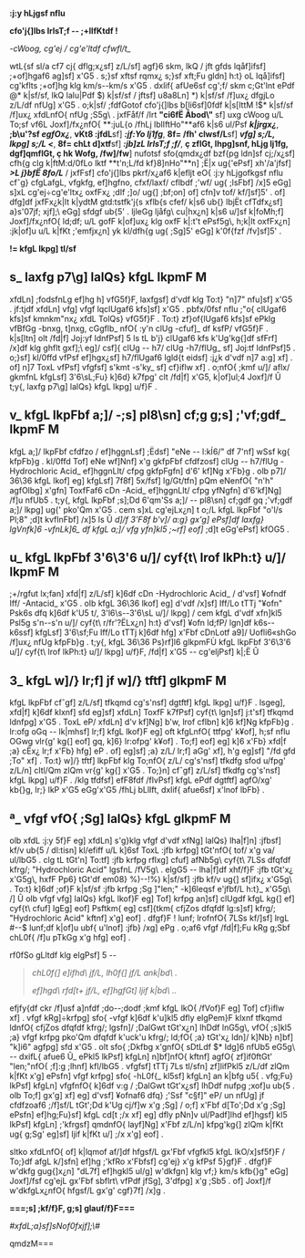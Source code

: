 **:j:y hLjgsf nflu**

**cfo\'j{\]lbs lrlsT;f -- ;+lIfKtdf !**

*-cWoog, cg\'ej / cg\'e\'ltdf cfwfl/t\_*

wtL{sf sl/a cf7 cj{ dflg;x¿sf\] z/L/sf\] agf}6 skm, lkQ / jft gfds
lqåf\]ifsf\] ;+of\]hgaf6 ag\]sf\] x\'G5 . s;}sf xftsf rqmx¿ s;}sf xft;Fu
gldn\] h:t} oL lqå\]ifsf\] cg\'kflts ;+of\]hg klg km/s--km/s x\'G5 .
dxlif{ afUe6sf cg\';f/ skm c;Gt\'lnt ePdf @\* k\|sf/sf, lkQ lalu\|Pdf
\$) k\|sf/sf / jftsf\] u8a8Ln\] \*) k\|sf/sf /f\]ux¿ dfgjLo z/L/df
nfUg\] x\'G5 . o;k\|sf/ ;fdfGotof cfo\'j{\]lbs b\[li6sf\]0fdf k\|s\[lttM
!\$\* k\|sf/sf /f\]ux¿ xfdLnfO{ nfUg ;S5g\\ . jxfFåf/f /lrt **"ci6fË
Åbod\\"** sf\] uxg cWoog u/L To;sf vf6L Joxf\]/fx¿nfO{ **:juL{o /fhLj
lblIftHo\"**af6 k\|s6 ul/Psf ***k\|jrgx¿***, **;b\\u\'?sf *egfOx¿***,
**vKt8 :jfdL**sf\] ***:jf:Yo lj1fg***, **8f= /fh\' clwsf/L**sf\]
***vfg\] s;/L, lkpg\] s;/L \<***, **8f= chLt d\]xtf**sf\] ***:jb\]zL
lrlsT;f ;f/***, **ç zflGt, lhpg\]snf, hLjg lj1fg, dgf\]qmflGt, ç hk
Wofg, /fw\]/fw**\] nufotsf sfo{qmdx¿df bzf{pg ldn\]sf cj;/x¿sf\] cfh{g
clg k\|ftM:d/0fLo lktf **t\'n;L/fd kf}8\]nHo\"**n\] ;Ë\|x ug{\'ePsf\]
xh\'/a\'jfsf\] ***\>L j}bfË 8fo/L*** / jxfFsf\] cfo\'j{\]lbs pkrf/x¿af6
k\|efljt eO{ :j:y hLjgofkgsf nflu cfˆg} cfgLafgL, vfgkfg, ef\]hgfno,
cfxf/laxf/ cflbdf ;\'wf/ ug{ ;lsFbf\] /x\]5 eGg\] s\]xL
cg\'ej÷cg\'e\'ltx¿ oxfFx¿ ;dIf ;\]o/ ug{\] ;bf;on\] of\] cfn\]v tof/
kf/\]sf\]5\' . of\] dfg\]df jxfFx¿k\|lt k\|ydtM gtd:tstfk\'j{s xflb{s
cfef/ k\|s6 ub{} lbjËt cfTdfx¿sf\] a}s\'07jf; xjf\];\\ eGg\] sfdgf
ub{5\' . ljleGg ljåfg\\ cu\|hx¿n\] k\|s6 u/\]sf k\|foMh;f\]
Joxf\]/fx¿nfO{ ld;df; u/L gofF k\|of\]ux¿ klg oxfF k\|:t\'t ePsf5g\\,
h;k\|lt oxfFx¿n\] :jk\|of\]u u/L k\|fKt ;\'emfjx¿n\] yk kl/dfh{g ug{
;Sg\]5\' eGg\] k\'0f{fzf /fv\]sf\]5\' .

**!= kfgL lkpg\] tl/sf**

## s\_ laxfg p7\\g\] lalQs} kfgL lkpmF M

xfdLn\] ;fodsfnLg ef\]hg h\] vfG5f}F, laxfgsf\] d\'vdf klg To:t} "n\]7"
nfu\]sf\] x\'G5 . jf:tjdf xfdLn\] vfg\] vfgf lqclUgaf6 kfs\]sf\] x\'G5 .
pbfx/0fsf nflu ;\"o{ clUgaf6 kfs\]sf kmnkm\"nx¿ xfdL TolQs} vfG5f}F .
To:t} zf}of{lUgaf6 kfs\]sf ePklg vfBfGg -bnxg, t\]nxg, cGgflb\_ nfO{
:y\'n clUg -cfuf\]\_ df ksfP/ vfG5f}F . k\|s\[ltn\] olt /fd\|f\] Joj:yf
ldnfPsf\] 5 ls tL b\'j} clUgaf6 kfs k\'Ug\'kg{\]df sfFrf\] /x\]df klg
ghflt gxf\];\\ eg\]/ csf\]{ clUg -- h7/ clUg -h7/flUg\_ sf\] Joj:tf
ldnfPsf\]5 . o;}sf\] kl/0ffd vfPsf ef\]hgx¿sf\] h7/flUgaf6 lgld{t
eidsf\] :j¿k d\'vdf n\]7 a:g\] xf\] . of\] n\]7 ToxL vfPsf\] vfgfsf\]
s\'kmt -s\'ky\_ sf\] cf}iflw xf\] . o;nfO{ ;kmf u/\]/ aflx/ gkmfnL
kfgLsf\] 3\'6\\sL;Fu} k\]6d} k7fpg\' clt /fd\|f\] x\'G5, k\|of\]ul;4
Joxf\]/f Û t;y{, laxfg p7\\g\] lalQs} kfgL lkpg\] u/f}F .

## v\_ kfgL lkpFbf a;\]/ -;s\] pl8\\sn\] cf;g g;s\] ;\'vf;gdf\_ lkpmF M 

kfgL a;\]/ lkpFbf cfdfzo / ef\]hggnLsf\] ;Ëdsf\] "eNe -- l:kÍ6/" df
7\'nf\] wSsf kg{ kfpFb}g . kl/0ffd Tof\] eNe wf\]Nnf\] x\'g gkfpFbf
cfdfzosf\] clUg -- h7/flUg -Hydrochloric Acid\_ ef\]hggnLlt/ cfpg
gkfpFgfn\] d\'6\' kf\]Ng x\'Fb}g . olb p7\]/ 36\\36 kfgL lkof\] eg\]
kfgLsf\] 7f8f\] 5x/fsf\] lg/Gt/tfn\] pQm eNenfO{ "n\'h" agfOlbg\]
x\'gfn\] ToxfFaf6 cDn -Acid\_ ef\]hggnLlt/ cfpg yfNgfn\] d\'6\'kf\]Ng\]
/f\]u nfUb5 . t;y{, kfgL lkpFbf ;s\];Dd 6\'qm\'Ss a;\]/ -- pl8\\sn\]
cf;gdf gq ;\'vf;gdf a;\]/ lkpg\] ug{\' pko\'Qm x\'G5 . cem s\]xL
cg\'ejLx¿n\] t o;/L kfgL lkpFbf "o\'l/s Pl;8" ;d\]t kvflnFbf\] /x\]5 ls
Û *d\]/f 3\'F8f b\'v\]/ a:g} gx\'g\] ePsf\]df laxfg} lgVnfk\]6
-vfnLk\]6\_ df kfgL a;\]/ vfg yfn\]kl5 ;\~rf\] eof\]* ;d\]t eGg\'ePsf\]
kfOG5 .

## u\_ kfgL lkpFbf 3\'6\\3\'6 u/\]/ cyf{t\\ lrof lkPh:t} u/\]/ lkpmF M 

;+/rgfut lx;fan\] xfd\|f\] z/L/sf\] k\]6df cDn -Hydrochloric Acid\_ /
d\'vsf\] ‍¥ofndf Iff/ -Antacid\_ x\'G5 . olb kfgL 36\\36 lkof\] eg\]
d\'vdf /x\]sf\] Iff/Lo tTTj "¥ofn" Psk6s dfq k\]6df k\'U5 t/,
3\'l6\\s--3\'6\\sL u/\]/ lkpg\] / cem kfgL d\'vdf xfn\]kl5 Psl5g
s\'n--s\'n u/\]/ cyf{t\\ r/fr\'?ËLx¿n\] h:t} d\'vsf\] ‍¥ofn ld;fP/
lgn\]df k6s--k6ssf\] kfgLsf\] 3\'6\\sf;Fu Iff/Lo tTTj k\]6df hfg\]
x\'Fbf cDnLotf a9\]/ Uofli6«shGo /f\]ux¿ nfUg kfpFb}g . t;y{, kfgL
36\\36 Ps}rf\]l6 glkpmFÙ kfgL lkpFbf 3\'6\\3\'6 u/\]/ cyf{t\\ lrof
lkPh:t} u/\]/ lkpg\] u/f}F, /fd\|f\] x\'G5 -- cg\'eljPsf\] k\|;Ë Û

## 3\_ kfgL w\]/} lr;f\] jf w\]/} tftf\] glkpmF M 

kfgL lkpFbf cfˆgf\] z/L/sf\] tfkqmd cg\'s\'nsf\] dgtftf\] kfgL lkpg\]
u/f}F . lsgeg\], xfd\|f\] k\]6df klxnf\] sfd eg\]sf\] xfdLn\] ToxfF
k7fPsf\] cyf{t\\ lgn\]sf\] j:t\'sf\] tfkqmd ldnfpg\] x\'G5 . ToxL eP/
xfdLn\] d\'v kf\]Ng\] b\'w, lrof cflbn\] k\]6 kf\]Ng kfpFb}g . lr:ofg
oGq -- lk\|mhsf\] lr;f\] kfgL lkof}F eg\] oft kfgLnfO{ ttfpg\' k¥of\],
h;sf nflu OGwg vlr{g\' kg{\] eof\] gq, k\]6} lr:ofpg\' k‍¥of\] . To;f\]
eof\] eg\] k\]6 x\'Fb} xfd\|f ;a} cËx¿ lr;f x\'Fb} hfg\] eP . of\]
eg\]sf\] ;a} z/L/ lr;f\] aGg\' xf\], h\'g eg\]sf\] "/fd gfd ;To" xf\] .
To:t} w\]/} tftf\] lkpFbf klg To;nfO{ z/L/ cg\'s\'nsf\] tfkdfg sfod
u/fpg\' z/L/n\] cltl/Qm zlQm vr{g\' kg{\] x\'G5 . To;}n\] cfˆgf\]
z/L/sf\] tfkdfg cg\'s\'nsf\] kfgL lkpg\] u/f}F . /klg tfdfsf\] efF8fdf
/flvPsf\] kfgL ePdf dgtftf\] agfO/xg\' kb{}g, lr;} lkP x\'G5 eGg\'x\'G5
/fhLj bLlIft, dxlif{ afue6sf\] x\'lnof lbFb} .

## ª\_ vfgf vfO{ ;Sg\] lalQs} kfgL glkpmF M 

olb xfdL :j:y 5f}F eg\] xfdLn\] s\'g}klg vfgf d\'vdf xfNg\] lalQs}
lha\|f\]n\] :jfbsf\] kf/v ub{5 / dl:tisn\] kl/efiff u/L k\]6sf ToxL :jfb
krfpg\] tGt\'nfO{ tof/ x\'g va/ ul/lbG5 . clg tL tGt\'n\] To:tf\] :jfb
krfpg rflxg\] cfuf\] afNb5g\\ cyf{t\\ 7LSs dfqfdf kfrg/; "Hydrochloric
Acid" lgsfnL /fV5g\\ . elgG5 -- lha\|f\]df xhf/f}F :jfb tGt\'x¿
x\'G5g\\, hxfF Pp6} tGt\'df em08} %)--!%) k\|sf/sf\] :jfb kf/v ug{\]
sf\]ifx¿ x\'G5g\\ . To:t} k\]6df ;of}F k\|sf/sf :jfb krfpg ;Sg \]"len;"
-k\]6leqsf e\'jfbf/L h:t}\_ x\'G5g\\ /\] Û olb vfgf vfg\] lalQs} kfgL
lkof}F eg\] Tof\] krfpg an\]sf\] clUgdf kfgL kg{\] ef\] cyf{t\\ cfuf\]
lgEg\] eof\] Psftkm{ eg\] csf\]{tkm{ cfjZos dfqfdf lg:s\]sf\] kfrg/;
"Hydrochloric Acid" kftnf\] x\'g\] eof\] . dfgf}F ! lunf; lrofnfO{ 7LSs
kf/\]sf\] lrgL #--\$ lunf;df k\|of\]u ubf{ u\'lnof\] :jfb} /xg\] ePg .
o;af6 vfgf /fd\|f\];Fu kRg g;Sbf chL0f{ /f\]u pTkGg x\'g hfg\] eof\] .

rf0fSo gLltdf klg elgPsf\] 5 --

> *chL0f{\] e\]ifhd\\ jf/L, lh0f{\] jf/L ank\|bd\\ .*
>
> *ef\]hgd\\ rfd\[t+ jf/L, ef\]hgfGt\] ljif k\|bd\\ ..*

efjfy{df ckr /f\]usf a\]nfdf ;do--;dodf ;kmf kfgL lkO{ /fVof}F eg\]
Tof\] cf}iflw xf\] . vfgf kRg\]÷krfpg\] sfo{ -vfgf k\]6df k\'u\]kl5 dfly
elgPem}F klxnf tfkqmd ldnfO{ cfjZos dfqfdf kfrg/; lgsfn\]/ ;DalGwt
tGt\'x¿n\] lhDdf lnG5g\\, vfO{ ;s\]kl5 ;a} vfgf krfpg pko\'Qm dfqfdf
k\'uck\'u kfrg/; ld;fO{ ;a} tGt\'x¿ ldn\]/ k\]Nb} n\]bf\] "k\]i6"
agfpg\] sfd x\'G5 . olt sfo{ ;Dkfbg x\'gnfO{ sDtLdf \$\* ldg\]6 nfUb5
eG5g\\ -- dxifL{ afue6 Û\_ ePkl5 lkPsf\] kfgLn\] n\]bf\]nfO{ kftnf\]
agfO{ zf\]if0ftGt\' "len;"nfO{ ;f\]:g ;lhnf\] kfl/lbG5 . vfgfsf\] tTTj
7Ls tl/sfn\] zf\]lifPkl5 z/L/df zlQm k\|fKt x\'g\] ePsfn\] vfgf krfpg\]
sfo{ -hL0f{\_ kl5sf\] kfgLn\] an k\|bfg u5{ . vfg;Fu} lkPsf\] kfgLn\]
vfgfnfO{ k\]6df v:g / ;DalGwt tGt\'x¿sf\] lhDdf nufpg ;xof\]u ub{5 . olb
To;f\] gx\'g\] xf\] eg\] d\'vsf\] ‍¥ofnaf6 dfq} ;\'Ssf "c§f\]" eP/ un
nfUg\] jf cfdfzoaf6 ;/f\]sf/L tGt\';Dd k\'Ug cj/f\]w x\'g ;Sg\] / o;f\]
x\'Fbf d\[To\';Dd x\'g ;Sg\] ePsfn\] ef\]hg;Fu}sf\] kfgL cd\[t ;/x xf\]
eg\] dfly pNn\]v ul/Padf\]lhd ef\]hgsf\] kl5 lkPsf\] kfgLn\] ;\'kfrgsf\]
qmdnfO{ layf\]Ng\] x\'Fbf z/L/n\] kfpg\'kg{\] zlQm k\|fKt ug{ g;Sg\'
eg\]sf\] ljif k\|fKt u/\] ;/x x\'g\] eof\] .

sltko xfdLnfO{ of\] k\|lqmof af/\]df hfgsf/L gx\'Fbf vfgfkl5 kfgL
lkO/x\]sf5f}F / To;}df afgL k/\]sfn\] ef\]hg ;\'kfRo x\'Fbfsf\] cg\'ej}
x\'g kfPsf 5}gf}F . dfgf}F w\'dkfg gug{\]x¿n\] "dL7f\] ef\]hgkl5 ul/g\]
w\'dkfgn\] klg vf;} km/s kfb{}g" eGg\] Joxf\]/fsf cg\'ejL gx\'Fbf
sbflrt\\ vfPdf jfSg\], 3\'dfpg\] x\'g ;Sb5 . of\] Joxf\]/f
w\'dkfgLx¿nfO{ hfgsf/L gx\'g\' cgf}7f\] /x\]g .

**===;s\] ;kf/f}F, g;s\] glauf/f}F===**

*#xfdL;a}sf\]sNof0fxjf\];\\#*

qmdzM===
